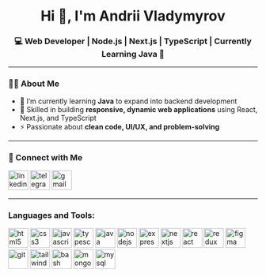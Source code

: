 <h1 align="center">Hi 👋, I'm Andrii Vladymyrov</h1>
<h3 align="center">💻 Web Developer | Node.js | Next.js | TypeScript | Currently Learning Java 🚀</h3>

---

### 👨‍💻 About Me  
- 🌱 I’m currently learning **Java** to expand into backend development  
- 🔨 Skilled in building **responsive, dynamic web applications** using React, Next.js, and TypeScript  
- ⚡ Passionate about **clean code, UI/UX, and problem-solving**  

---

### 🤝 Connect with Me  
<p align="left">
<img src="https://custom-icon-badges.demolab.com/badge/LinkedIn-0A66C2?logo=linkedin-white&logoColor=fff" alt="linkedin" height="40"/>
<img src="https://img.shields.io/badge/Telegram-26A5E4?logo=telegram&logoColor=fff" alt="telegram" height="40"/>
<img src="https://img.shields.io/badge/Gmail-D14836?logo=gmail&logoColor=fff" alt="gmail" height="40"/>
</p>

---

<h3 align="left">Languages and Tools:</h3>
<p align="left">
<img src="https://img.shields.io/badge/HTML5-E34F26?logo=html5&logoColor=fff" alt="html5" height="40"/>
<img src="https://img.shields.io/badge/CSS-639?logo=css&logoColor=fff" alt="css3" height="40"/>
<img src="https://img.shields.io/badge/JavaScript-F7DF1E?logo=javascript&logoColor=000" alt="javascript" height="40"/>
<img src="https://img.shields.io/badge/TypeScript-3178C6?logo=typescript&logoColor=fff" alt="typescript" height="40"/>
<img src="https://img.shields.io/badge/Java-%23ED8B00.svg?logo=openjdk&logoColor=white" alt="java" height="40"/>
<img src="https://img.shields.io/badge/Node.js-339933?logo=node.js&logoColor=fff" alt="nodejs" height="40"/>
<img src="https://img.shields.io/badge/Express-000000?logo=express&logoColor=fff" alt="express" height="40"/>
<img src="https://img.shields.io/badge/Next.js-000000?logo=nextdotjs&logoColor=fff" alt="nextjs" height="40"/>
<img src="https://img.shields.io/badge/React-61DAFB?logo=react&logoColor=000" alt="react" height="40"/>
<img src="https://img.shields.io/badge/Redux-764ABC?logo=redux&logoColor=fff" alt="redux" height="40"/>
<img src="https://img.shields.io/badge/Figma-F24E1E?logo=figma&logoColor=fff" alt="figma" height="40"/>
<img src="https://img.shields.io/badge/Git-F05032?logo=git&logoColor=fff" alt="git" height="40"/>
<img src="https://img.shields.io/badge/TailwindCSS-38B2AC?logo=tailwind-css&logoColor=fff" alt="tailwind" height="40"/>
<img src="https://img.shields.io/badge/Bash-4EAA25?logo=gnubash&logoColor=fff" alt="bash" height="40"/>
<img src="https://img.shields.io/badge/MongoDB-47A248?logo=mongodb&logoColor=fff" alt="mongodb" height="40"/>
<img src="https://img.shields.io/badge/MySQL-4479A1?logo=mysql&logoColor=fff" alt="mysql" height="40"/>
</p>
